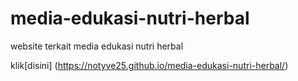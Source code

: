 # media-edukasi-nutri-herbal
website terkait media edukasi nutri herbal 

klik[disini] (https://notyve25.github.io/media-edukasi-nutri-herbal/) 
